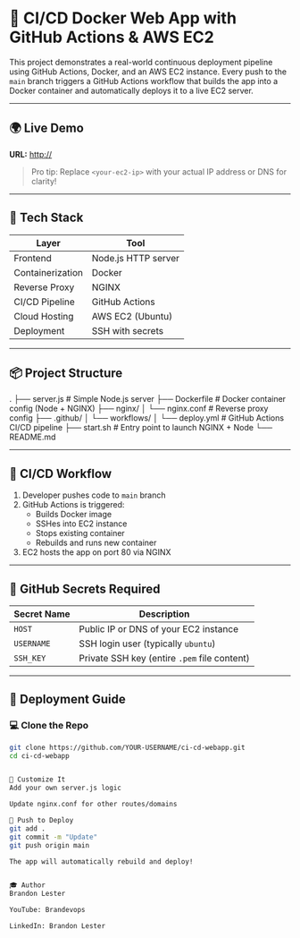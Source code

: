 # 🚀 CI/CD Docker Web App with GitHub Actions & AWS EC2

This project demonstrates a real-world continuous deployment pipeline using GitHub Actions, Docker, and an AWS EC2 instance. Every push to the `main` branch triggers a GitHub Actions workflow that builds the app into a Docker container and automatically deploys it to a live EC2 server.

---

## 🌍 Live Demo
**URL:** [http://<your-ec2-ip>](http://<your-ec2-ip>)

> Pro tip: Replace `<your-ec2-ip>` with your actual IP address or DNS for clarity!

---

## 🔧 Tech Stack

| Layer            | Tool                  |
|------------------|-----------------------|
| Frontend         | Node.js HTTP server   |
| Containerization | Docker                |
| Reverse Proxy    | NGINX                 |
| CI/CD Pipeline   | GitHub Actions        |
| Cloud Hosting    | AWS EC2 (Ubuntu)      |
| Deployment       | SSH with secrets      |

---

## 📦 Project Structure

. ├── server.js # Simple Node.js server 
  ├── Dockerfile # Docker container config (Node + NGINX) 
  ├── nginx/ 
  │ └── nginx.conf # Reverse proxy config 
  ├── .github/ 
  │ └── workflows/ 
  │ └── deploy.yml # GitHub Actions CI/CD pipeline 
  ├── start.sh # Entry point to launch NGINX + Node 
  └── README.md

  
---

## 🤖 CI/CD Workflow

1. Developer pushes code to `main` branch
2. GitHub Actions is triggered:
   - Builds Docker image
   - SSHes into EC2 instance
   - Stops existing container
   - Rebuilds and runs new container
3. EC2 hosts the app on port 80 via NGINX

---

## 🔐 GitHub Secrets Required

| Secret Name | Description |
|-------------|-------------|
| `HOST`      | Public IP or DNS of your EC2 instance |
| `USERNAME`  | SSH login user (typically `ubuntu`) |
| `SSH_KEY`   | Private SSH key (entire `.pem` file content) |

---

## 📂 Deployment Guide

### 💻 Clone the Repo

```bash
git clone https://github.com/YOUR-USERNAME/ci-cd-webapp.git
cd ci-cd-webapp


🔧 Customize It
Add your own server.js logic

Update nginx.conf for other routes/domains

🚀 Push to Deploy
git add .
git commit -m "Update"
git push origin main

The app will automatically rebuild and deploy!


🎓 Author
Brandon Lester

YouTube: Brandevops

LinkedIn: Brandon Lester